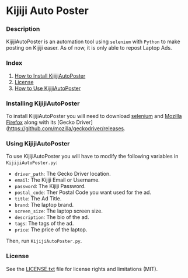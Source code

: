 # Kijiji Auto Poster

### Description
KijijiAutoPoster is an automation tool using `selenium` with `Python` to make posting on Kijiji easer. As of now, it is only able to repost Laptop Ads.

### Index
1. [How to Install KijijiAutoPoster](#installing-kijijiautoposter)
2. [License](#license)
3. [How to Use KijijiAutoPoster](#using-kijijiautoposter)


### Installing KijijiAutoPoster
To install KijijiAutoPoster you will need to download [selenium](https://pypi.org/project/selenium/) and [Mozilla Firefox](https://www.mozilla.org/en-CA/firefox/new/) along with its [Gecko Driver](https://github.com/mozilla/geckodriver/releases.

### Using KijijiAutoPoster
To use KijijiAutoPoster you will have to modify the following variables in `KijijiAutoPoster.py`:
- `driver_path`: The Gecko Driver location.
- `email`: The Kijiji Email or Username.
- `password`: The Kijiji Password.
- `postal_code`: Ther Postal Code you want used for the ad.
- `title`: The Ad Title.
- `brand`: The laptop brand.
- `screen_size`: The laptop screen size.
- `description`: The bio of the ad.
- `tags`: The tags of the ad.
- `price`: The price of the laptop.

Then, run `KijijiAutoPoster.py`.

### License
See the [LICENSE.txt](LICENSE.txt) file for license rights and limitations (MIT).
